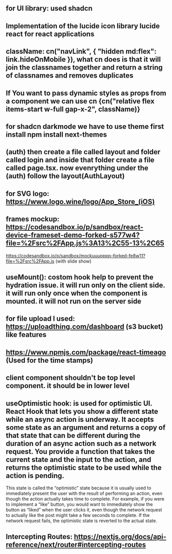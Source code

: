 ## for UI library: used shadcn
## Implementation of the lucide icon library lucide react for react applications
## className: cn("navLink", { "hidden md:flex": link.hideOnMobile }), what cn does is that it will join the classnames together and return a string of classnames and removes duplicates
## If You want to pass dynamic styles as props from a component we can use cn {cn("relative flex items-start w-full gap-x-2", className)}

## for shadcn darkmode we have to use theme first install npm install next-themes

## (auth) then create a file called layout and  folder called login and inside that folder create a file called page.tsx. now evenrything under the (auth) follow the layout(AuthLayout)

## for SVG logo: https://www.logo.wine/logo/App_Store_(iOS)

## frames mockup: https://codesandbox.io/p/sandbox/react-device-frameset-demo-forked-s577w4?file=%2Fsrc%2FApp.js%3A13%2C55-13%2C65
 https://codesandbox.io/p/sandbox/mockuuupppp-forked-fe8w11?file=%2Fsrc%2FApp.js (with slide show)

## useMount(): costom hook help to prevent the hydration issue. it will run only on the client side. it will run only once when the component is mounted. it will not run on the server side

## for file upload I used: https://uploadthing.com/dashboard (s3 bucket) like features

## https://www.npmjs.com/package/react-timeago (Used for the time stamps)

## client component shouldn't be top level component. it should be in lower level

## useOptimistic hook: is used for optimistic UI. React Hook that lets you show a different state while an async action is underway. It accepts some state as an argument and returns a copy of that state that can be different during the duration of an async action such as a network request. You provide a function that takes the current state and the input to the action, and returns the optimistic state to be used while the action is pending.

This state is called the “optimistic” state because it is usually used to immediately present the user with the result of performing an action, even though the action actually takes time to complete. For example, if you were to implement a “like” button, you would want to immediately show the button as “liked” when the user clicks it, even though the network request to actually like the post might take a few seconds to complete. If the network request fails, the optimistic state is reverted to the actual state.

## Intercepting Routes: https://nextjs.org/docs/api-reference/next/router#intercepting-routes


